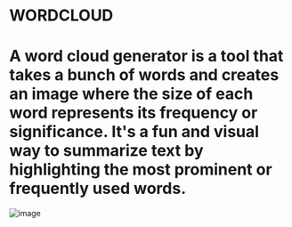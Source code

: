 # WORDCLOUD
# A word cloud generator is a tool that takes a bunch of words and creates an image where the size of each word represents its frequency or significance. It's a fun and visual way to summarize text by highlighting the most prominent or frequently used words.


![image](https://github.com/Akshaypaarcha/WORDCLOUD/assets/112705464/04632067-1c13-4386-9fbe-8ed7d4ce5697)

